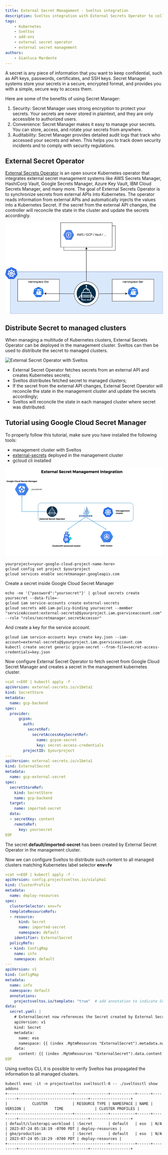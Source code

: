 ```yaml
---
title: External Secret Management - Sveltos integration
description: Sveltos integration with External Secrets Operator to collect secrets from external secret management systems and distributes it to managed clusters
tags:
    - Kubernetes
    - Sveltos
    - add-ons
    - external secret operator
    - external secret management
authors:
    - Gianluca Mardente
---
```


A secret is any piece of information that you want to keep confidential, such as API keys, passwords, certificates, and SSH keys. Secret Manager systems store your secrets in a secure, encrypted format, and provides you with a simple, secure way to access them.

Here are some of the benefits of using Secret Manager:

1. Security: Secret Manager uses strong encryption to protect your secrets. Your secrets are never stored in plaintext, and they are only accessible to authorized users.
2. Convenience: Secret Manager makes it easy to manage your secrets. You can store, access, and rotate your secrets from anywhere.
3. Auditability: Secret Manager provides detailed audit logs that track who accessed your secrets and when. This helps you to track down security incidents and to comply with security regulations.

## External Secret Operator

[External Secrets Operator](https://external-secrets.io) is an open source Kubernetes operator that integrates external secret management systems like AWS Secrets Manager, HashiCorp Vault, Google Secrets Manager, Azure Key Vault, IBM Cloud Secrets Manager, and many more. The goal of External Secrets Operator is to synchronize secrets from external APIs into Kubernetes.  The operator reads information from external APIs and automatically injects the values into a Kubernetes Secret. If the secret from the external API changes, the controller will reconcile the state in the cluster and update the secrets accordingly.

![External Secret Operator](assets/external_secret_operator.png)

## Distribute Secret to managed clusters

When managing a multitude of Kubernetes clusters, External Secrets Operator can be deployed in the management cluster. Sveltos can then be used to distribute the secret to managed clusters.

![External Secret Operator with Sveltos](assets/external_secret.gif)

- External Secret Operator fetches secrets from an external API and creates Kubernetes secrets;
- Sveltos distributes fetched secret to managed clusters;
- If the secret from the external API changes, External Secret Operator will reconcile the state in the management cluster and update the secrets accordingly;
- Sveltos will reconcile the state in each managed cluster where secret was distributed.

## Tutorial using Google Cloud Secret Manager

To properly follow this tutorial, make sure you have installed the following tools:

- management cluster with Sveltos
- [external-secrets](https://external-secrets.io/v0.8.5/introduction/getting-started/#installing-with-helm) deployed in the management cluster
- gcloud cli installed

![External Secret Operator with Sveltos](assets/eso_sveltos.png)

```
yourproject=<your-google-cloud-project-name-here>
gcloud config set project $yourproject
gcloud services enable secretmanager.googleapis.com
```

Create a secret inside Google Cloud Secret Manager

```
echo -ne '{"password":"yoursecret"}' | gcloud secrets create yoursecret --data-file=-
gcloud iam service-accounts create external-secrets
gcloud secrets add-iam-policy-binding yoursecret --member "serviceAccount:external-secrets@$yourproject.iam.gserviceaccount.com" --role "roles/secretmanager.secretAccessor"
```

And create a key for the service account.

```
gcloud iam service-accounts keys create key.json --iam-account=external-secrets@$yourproject.iam.gserviceaccount.com
kubectl create secret generic gcpsm-secret --from-file=secret-access-credentials=key.json
```

Now configure External Secret Operator to fetch secret from Google Cloud Secret Manager and creates a secret in the management kubernetes cluster.

```yaml
>cat <<EOF | kubectl apply -f -
apiVersion: external-secrets.io/v1beta1
kind: SecretStore
metadata:
  name: gcp-backend
spec:
  provider:
      gcpsm:
        auth:
          secretRef:
            secretAccessKeySecretRef:
              name: gcpsm-secret
              key: secret-access-credentials
        projectID: $yourproject
---
apiVersion: external-secrets.io/v1beta1
kind: ExternalSecret
metadata:
  name: gcp-external-secret
spec:
  secretStoreRef:
    kind: SecretStore
    name: gcp-backend
  target:
    name: imported-secret
  data:
  - secretKey: content
    remoteRef:
      key: yoursecret
EOF
```

The secret __default/imported-secret__ has been created by External Secret Operator in the management cluster.

Now we can configure Sveltos to distribute such content to all managed clusters matching Kubernetes label selector __env=fv__

```yaml
>cat <<EOF | kubectl apply -f -
apiVersion: config.projectsveltos.io/v1alpha1
kind: ClusterProfile
metadata:
  name: deploy-resources
spec:
  clusterSelector: env=fv
  templateResourceRefs:
  - resource:
      kind: Secret
      name: imported-secret
      namespace: default
    identifier: ExternalSecret
  policyRefs:
  - kind: ConfigMap
    name: info
    namespace: default
---
apiVersion: v1
kind: ConfigMap
metadata:
  name: info
  namespace: default
  annotations:
    projectsveltos.io/template: "true"  # add annotation to indicate Sveltos content is a template
data:
  secret.yaml: |
    # ExternalSecret now references the Secret created by External Secret Operator
    apiVersion: v1
    kind: Secret
    metadata:
      name: eso
      namespace: {{ (index .MgtmResources "ExternalSecret").metadata.namespace }}
    data:
      content: {{ (index .MgtmResources "ExternalSecret").data.content }}
EOF
```

Using sveltos CLI, it is possible to verify Sveltos has propagated the information to all managed clusters.

```
kubectl exec -it -n projectsveltos sveltosctl-0 -- ./sveltosctl show addons
+-----------------------------+---------------+-----------+------+---------+-------------------------------+------------------+
|           CLUSTER           | RESOURCE TYPE | NAMESPACE | NAME | VERSION |             TIME              | CLUSTER PROFILES |
+-----------------------------+---------------+-----------+------+---------+-------------------------------+------------------+
| default/clusterapi-workload | :Secret       | default   | eso  | N/A     | 2023-07-24 05:18:19 -0700 PDT | deploy-resources |
| gke/production              | :Secret       | default   | eso  | N/A     | 2023-07-24 05:18:29 -0700 PDT | deploy-resources |
+-----------------------------+---------------+-----------+------+---------+-------------------------------+------------------+
```